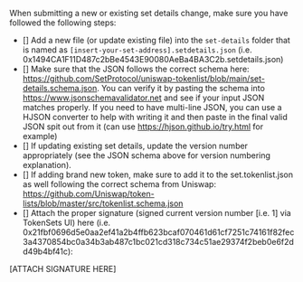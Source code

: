 When submitting a new or existing set details change, make sure you have followed the following steps:

- []  Add a new file (or update existing file) into the `set-details` folder that is named as `[insert-your-set-address].setdetails.json` (i.e. 0x1494CA1F11D487c2bBe4543E90080AeBa4BA3C2b.setdetails.json)
- [] Make sure that the JSON follows the correct schema here: https://github.com/SetProtocol/uniswap-tokenlist/blob/main/set-details.schema.json. You can verify it by pasting the schema into https://www.jsonschemavalidator.net and see if your input JSON matches properly. If you need to have multi-line JSON, you can use a HJSON converter to help with writing it and then paste in the final valid JSON spit out from it (can use https://hjson.github.io/try.html for example)
- [] If updating existing set details, update the version number appropriately (see the JSON schema above for version numbering explanation).
- [] If adding brand new token, make sure to add it to the set.tokenlist.json as well following the correct schema from Uniswap: https://github.com/Uniswap/token-lists/blob/master/src/tokenlist.schema.json
- [] Attach the proper signature (signed current version number [i.e. 1] via TokenSets UI) here (i.e. 0x21fbf0696d5e0aa2ef41a2b4ffb623bcaf070461d61cf7251c74161f82fec3a4370854bc0a34b3ab487c1bc021cd318c734c51ae29374f2beb0e6f2dd49b4bf41c):

[ATTACH SIGNATURE HERE]

